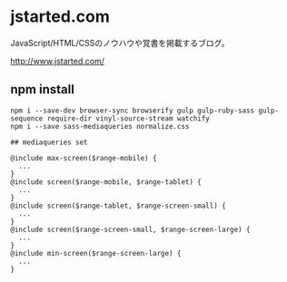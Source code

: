 # jstarted.com

JavaScript/HTML/CSSのノウハウや覚書を掲載するブログ。

http://www.jstarted.com/

## npm install

```
npm i --save-dev browser-sync browserify gulp gulp-ruby-sass gulp-sequence require-dir vinyl-source-stream watchify 
npm i --save sass-mediaqueries normalize.css
```

```
## mediaqueries set

@include max-screen($range-mobile) {
  ...
}
@include screen($range-mobile, $range-tablet) {
  ...
}
@include screen($range-tablet, $range-screen-small) {
  ...
}
@include screen($range-screen-small, $range-screen-large) {
  ...
}
@include min-screen($range-screen-large) {
  ...
}
```

